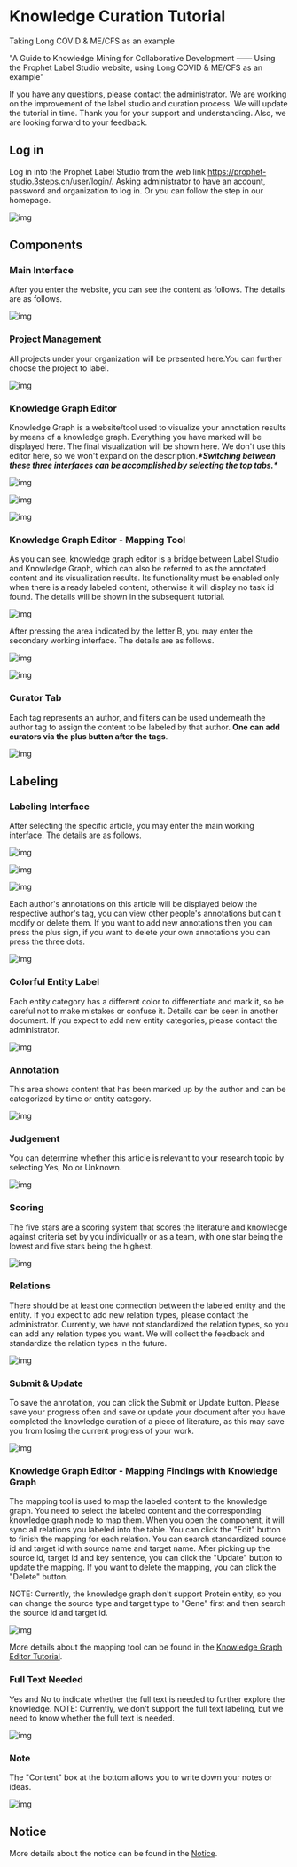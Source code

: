 # Knowledge Curation Tutorial

Taking Long COVID & ME/CFS as an example


"A Guide to Knowledge Mining for Collaborative Development —— Using the Prophet Label Studio website, using Long COVID & ME/CFS as an example"

If you have any questions, please contact the administrator. We are working on the improvement of the label studio and curation process. We will update the tutorial in time. Thank you for your support and understanding. Also, we are looking forward to your feedback.

## Log in

Log in into the Prophet Label Studio from the web link https://prophet-studio.3steps.cn/user/login/. Asking administrator to have an account, password and organization to log in. Or you can follow the step in our homepage. 

![img](./assets/figure01.png) 

## Components

### Main Interface

After you enter the website, you can see the content as follows. The details are as follows.

![img](./assets/figure02.png) 


### Project Management

All projects under your organization will be presented here.You can further choose the project to label.

![img](./assets/figure04.png) 



### Knowledge Graph Editor

Knowledge Graph is a website/tool used to visualize your annotation results by means of a knowledge graph. Everything you have marked will be displayed here. The final visualization will be shown here. We don't use this editor here, so we won't expand on the description.***\*Switching between these three interfaces can be accomplished by selecting the top tabs.\****

![img](./assets/figure05.png) 

![img](./assets/figure06.png) 

![img](./assets/figure07.png) 


### Knowledge Graph Editor - Mapping Tool

As you can see, knowledge graph editor is a bridge between Label Studio and Knowledge Graph, which can also be referred to as the annotated content and its visualization results. Its functionality must be enabled only when there is already labeled content, otherwise it will display no task id found. The details will be shown in the subsequent tutorial.

![img](./assets/figure08.png) 


After pressing the area indicated by the letter B, you may enter the secondary working interface. The details are as follows.

![img](./assets/figure09.png) 

![img](./assets/figure10.png) 

### Curator Tab

Each tag represents an author, and filters can be used underneath the author tag to assign the content to be labeled by that author. **One can add curators via the plus button after the tags**.

![img](./assets/figure11.png) 


## Labeling

### Labeling Interface

After selecting the specific article, you may enter the main working interface. The details are as follows.

![img](./assets/figure13.png) 

![img](./assets/figure14_1.png)

![img](./assets/figure14_2.png)

Each author's annotations on this article will be displayed below the respective author's tag, you can view other people's annotations but can't modify or delete them. If you want to add new annotations then you can press the plus sign, if you want to delete your own annotations you can press the three dots.

![img](./assets/figure15.png) 


### Colorful Entity Label

Each entity category has a different color to differentiate and mark it, so be careful not to make mistakes or confuse it. Details can be seen in another document. If you expect to add new entity categories, please contact the administrator.

![img](./assets/figure16.png) 

 
### Annotation

This area shows content that has been marked up by the author and can be categorized by time or entity category.

![img](./assets/figure17.png) 

### Judgement

You can determine whether this article is relevant to your research topic by selecting Yes, No or Unknown.

![img](./assets/figure18.png) 

### Scoring

The five stars are a scoring system that scores the literature and knowledge against criteria set by you individually or as a team, with one star being the lowest and five stars being the highest.

![img](./assets/figure19.png) 

### Relations

There should be at least one connection between the labeled entity and the entity. If you expect to add new relation types, please contact the administrator. Currently, we have not standardized the relation types, so you can add any relation types you want. We will collect the feedback and standardize the relation types in the future.

![img](./assets/figure20.png) 

### Submit & Update

To save the annotation, you can click the Submit or Update button. Please save your progress often and save or update your document after you have completed the knowledge curation of a piece of literature, as this may save you from losing the current progress of your work.

![img](./assets/figure21.png) 

### Knowledge Graph Editor - Mapping Findings with Knowledge Graph

The mapping tool is used to map the labeled content to the knowledge graph. You need to select the labeled content and the corresponding knowledge graph node to map them. When you open the component, it will sync all relations you labeled into the table. You can click the "Edit" button to finish the mapping for each relation. You can search standardized source id and target id with source name and target name. After picking up the source id, target id and key sentence, you can click the "Update" button to update the mapping. If you want to delete the mapping, you can click the "Delete" button.

NOTE: Currently, the knowledge graph don't support Protein entity, so you can change the source type and target type to "Gene" first and then search the source id and target id.

![img](./assets/figure22.png) 

More details about the mapping tool can be found in the [Knowledge Graph Editor Tutorial](./kge.md).

### Full Text Needed

Yes and No to indicate whether the full text is needed to further explore the knowledge. NOTE: Currently, we don't support the full text labeling, but we need to know whether the full text is needed.

![img](./assets/figure23.png) 

### Note

The "Content" box at the bottom allows you to write down your notes or ideas.
 
![img](./assets/figure24.png) 


## Notice

More details about the notice can be found in the [Notice](./notice.md).